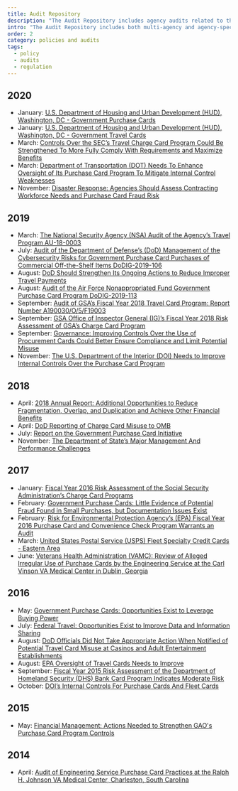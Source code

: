 ```yaml
---
title: Audit Repository
description: "The Audit Repository includes agency audits related to the GSA SmartPay program."
intro: "The Audit Repository includes both multi-agency and agency-specific audits related to the GSA SmartPay® program."
order: 2
category: policies and audits
tags:
  - policy
  - audits
  - regulation
---
```


## 2020

- January: [U.S. Department of Housing and Urban Development (HUD), Washington, DC - Government Purchase Cards](/policies-and-audits/audits/2020-hud-purchase)
- January: [U.S. Department of Housing and Urban Development (HUD), Washington, DC - Government Travel Cards](/policies-and-audits/audits/2020-hud-travel)
- March: [Controls Over the SEC’s Travel Charge Card Program Could Be Strengthened To More Fully Comply With Requirements and Maximize Benefits](/policies-and-audits/audits/2020-sec-travel)
- March: [Department of Transportation (DOT) Needs To Enhance Oversight of Its Purchase Card Program To Mitigate Internal Control Weaknesses](/policies-and-audits/audits/2020-dot-purchase)
- November: [Disaster Response: Agencies Should Assess Contracting Workforce Needs and Purchase Card Fraud Risk](/policies-and-audits/audits/2020-gao-disaster-response)

## 2019

- March: [The National Security Agency (NSA) Audit of the Agency’s Travel Program AU-18-0003](/policies-and-audits/audits/2019-nsa-travel)
- July: [Audit of the Department of Defense’s (DoD) Management of the Cybersecurity Risks for Government Purchase Card Purchases of Commercial Off-the-Shelf Items DoDIG-2019-106](/policies-and-audits/audits/2019-dod-purchase)
- August: [DoD Should Strengthen Its Ongoing Actions to Reduce Improper Travel Payments](/policies-and-audits/audits/2019-dod-travel)
- August: [Audit of the Air Force Nonappropriated Fund Government Purchase Card Program DoDIG-2019-113](/policies-and-audits/audits/2019-dod-air-force-purchase)
- September: [Audit of GSA’s Fiscal Year 2018 Travel Card Program: Report Number A190030/O/5/F19003](/policies-and-audits/audits/2019-gsa-travel)
- September: [GSA Office of Inspector General (IG)’s Fiscal Year 2018 Risk Assessment of GSA’s Charge Card Program](/policies-and-audits/audits/2019-gsa-purchase)
- September: [Governance: Improving Controls Over the Use of Procurement Cards Could Better Ensure Compliance and Limit Potential Misuse](/policies-and-audits/audits/2019-amtrak-purchase)
- November: [The U.S. Department of the Interior (DOI) Needs to Improve Internal Controls Over the Purchase Card Program](/policies-and-audits/audits/2019-doi-purchase)

## 2018

- April: [2018 Annual Report: Additional Opportunities to Reduce Fragmentation, Overlap, and Duplication and Achieve Other Financial Benefits](/policies-and-audits/audits/2018-gao)
- April: [DoD Reporting of Charge Card Misuse to OMB](/policies-and-audits/audits/2018-dod-purchase-travel)
- July: [Report on the Government Purchase Card Initiative](/policies-and-audits/audits/2018-cigie-purchase)
- November: [The Department of State’s Major Management And Performance Challenges](/policies-and-audits/audits/2018-dos)

## 2017

- January: [Fiscal Year 2016 Risk Assessment of the Social Security Administration’s Charge Card Programs](/policies-and-audits/audits/2017-ssa-purchase)
- February: [Government Purchase Cards: Little Evidence of Potential Fraud Found in Small Purchases, but Documentation Issues Exist](/policies-and-audits/audits/2017-gao-purchase)
- February: [Risk for Environmental Protection Agency’s (EPA) Fiscal Year 2016 Purchase Card and Convenience Check Program Warrants an Audit](/policies-and-audits/audits/2017-epa-purchase)
- March: [United States Postal Service (USPS) Fleet Specialty Credit Cards - Eastern Area](/policies-and-audits/audits/2017-usps-fleet)
- June: [Veterans Health Administration (VAMC): Review of Alleged Irregular Use of Purchase Cards by the Engineering Service at the Carl Vinson VA Medical Center in Dublin, Georgia](/policies-and-audits/audits/2017-va-purchase)

## 2016

- May: [Government Purchase Cards: Opportunities Exist to Leverage Buying Power](/policies-and-audits/audits/2016-gao-purchase)
- July: [Federal Travel: Opportunities Exist to Improve Data and Information Sharing](/policies-and-audits/audits/2016-gao-travel)
- August: [DoD Officials Did Not Take Appropriate Action When Notified of Potential Travel Card Misuse at Casinos and Adult Entertainment Establishments](/policies-and-audits/audits/2016-dod-travel)
- August: [EPA Oversight of Travel Cards Needs to Improve](/policies-and-audits/audits/2016-epa-travel)
- September: [Fiscal Year 2015 Risk Assessment of the Department of Homeland Security (DHS) Bank Card Program Indicates Moderate Risk](/policies-and-audits/audits/2016-dhs-purchase)
- October: [DOI’s Internal Controls For Purchase Cards And Fleet Cards](/policies-and-audits/audits/2016-doi-purchase-fleet)

## 2015

- May: [Financial Management: Actions Needed to Strengthen GAO's Purchase Card Program Controls](/policies-and-audits/audits/2015-gao-purchase)

## 2014

- April: [Audit of Engineering Service Purchase Card Practices at the Ralph H. Johnson VA Medical Center, Charleston, South Carolina](/policies-and-audits/audits/2014-va-purchase)
